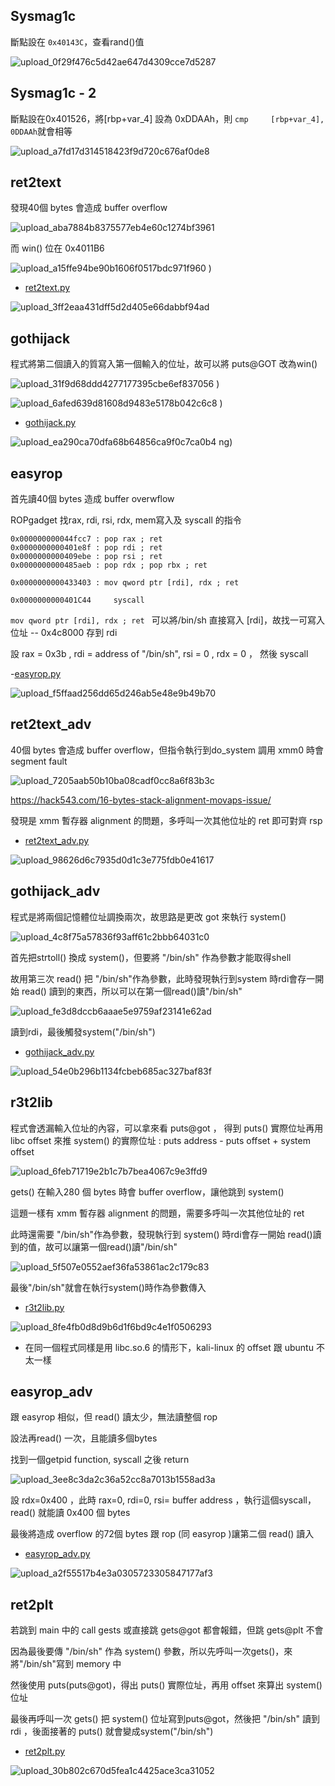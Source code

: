 ## Sysmag1c

斷點設在 `0x40143C`，查看rand()值  

![upload_0f29f476c5d42ae647d4309cce7d5287](https://github.com/lykorix/CTF-Writeups/assets/78891767/335864a3-f91c-4b20-93d0-3e5356dd67cb)

## Sysmag1c - 2 


斷點設在0x401526，將[rbp+var_4] 設為 0xDDAAh，則 `cmp     [rbp+var_4], 0DDAAh`就會相等  


![upload_a7fd17d314518423f9d720c676af0de8](https://github.com/lykorix/CTF-Writeups/assets/78891767/b21899fa-0a09-4906-a85c-57a99d7f45b7)




## ret2text

發現40個 bytes 會造成 buffer overflow  

![upload_aba7884b8375577eb4e60c1274bf3961](https://github.com/lykorix/CTF-Writeups/assets/78891767/f1914779-6025-45a2-95da-b9278d35753a)


而 win() 位在 0x4011B6   

![upload_a15ffe94be90b1606f0517bdc971f960](https://github.com/lykorix/CTF-Writeups/assets/78891767/d005a508-d57b-467c-a797-260d99bbe103)
)

- [ret2text.py](ret2text.py)


![upload_3ff2eaa431dff5d2d405e66dabbf94ad](https://github.com/lykorix/CTF-Writeups/assets/78891767/cfabd42f-e727-49aa-9ad2-fcd57a3b9b5d)


## gothijack

程式將第二個讀入的質寫入第一個輸入的位址，故可以將 puts@GOT 改為win()

![upload_31f9d68ddd4277177395cbe6ef837056](https://github.com/lykorix/CTF-Writeups/assets/78891767/3ed787bb-9a74-4bed-b682-d809e7563c9d)
)

![upload_6afed639d81608d9483e5178b042c6c8](https://github.com/lykorix/CTF-Writeups/assets/78891767/255bb6cd-0c11-4fef-8106-77936f33b0fe)
)



- [gothijack.py](gothijack.py)

![upload_ea290ca70dfa68b64856ca9f0c7ca0b4](https://github.com/lykorix/CTF-Writeups/assets/78891767/06750759-640c-48d1-b63e-c77146d1e398)
ng)


## easyrop

首先讀40個 bytes 造成 buffer overwflow

ROPgadget 找rax, rdi, rsi, rdx, mem寫入及 syscall 的指令

```
0x000000000044fcc7 : pop rax ; ret
0x0000000000401e8f : pop rdi ; ret
0x0000000000409ebe : pop rsi ; ret
0x0000000000485aeb : pop rdx ; pop rbx ; ret

0x0000000000433403 : mov qword ptr [rdi], rdx ; ret

0x0000000000401C44     syscall  
```
`mov qword ptr [rdi], rdx ; ret ` 可以將/bin/sh 直接寫入 [rdi]，故找一可寫入位址 -- 0x4c8000 存到 rdi

設 rax = 0x3b , rdi = address of "/bin/sh", rsi = 0 , rdx = 0 ， 然後 syscall

-[easyrop.py](easyrop.py)

![upload_f5ffaad256dd65d246ab5e48e9b49b70](https://github.com/lykorix/CTF-Writeups/assets/78891767/569ef3aa-5069-4f4e-9dd0-95721a55a6d9)




## ret2text_adv

40個 bytes 會造成 buffer overflow，但指令執行到do_system 調用 xmm0 時會 segment fault

![upload_7205aab50b10ba08cadf0cc8a6f83b3c](https://github.com/lykorix/CTF-Writeups/assets/78891767/ff3c18fd-1f91-4ada-bcd0-de7e2170ff0c)



https://hack543.com/16-bytes-stack-alignment-movaps-issue/  

發現是 xmm 暫存器 alignment 的問題，多呼叫一次其他位址的 ret 即可對齊 rsp

- [ret2text_adv.py](ret2text_adv.py)


![upload_98626d6c7935d0d1c3e775fdb0e41617](https://github.com/lykorix/CTF-Writeups/assets/78891767/bbcb86e6-51bb-40d2-ac37-e3577a4e0b97)


## gothijack_adv

程式是將兩個記憶體位址調換兩次，故思路是更改 got 來執行 system()

![upload_4c8f75a57836f93aff61c2bbb64031c0](https://github.com/lykorix/CTF-Writeups/assets/78891767/241af617-0d30-45f1-9750-0e6bf7e651ea)


首先把strtoll() 換成 system()，但要將 "/bin/sh" 作為參數才能取得shell

故用第三次 read() 把  "/bin/sh"作為參數，此時發現執行到system 時rdi會存一開始 read() 讀到的東西，所以可以在第一個read()讀"/bin/sh"

![upload_fe3d8dccb6aaae5e9759af23141e62ad](https://github.com/lykorix/CTF-Writeups/assets/78891767/6c41b8b6-3972-4b32-a309-701a3480b4c8)

讀到rdi，最後觸發system("/bin/sh")

- [gothijack_adv.py](gothijack_adv.py)

![upload_54e0b296b1134fcbeb685ac327baf83f](https://github.com/lykorix/CTF-Writeups/assets/78891767/bf6e65f3-52a9-446f-a492-abf8ae8c50fe)



## r3t2lib

程式會透漏輸入位址的內容，可以拿來看 puts@got ， 得到 puts() 實際位址再用 libc offset 來推 system() 的實際位址 : puts address - puts offset + system offset


![upload_6feb71719e2b1c7b7bea4067c9e3ffd9](https://github.com/lykorix/CTF-Writeups/assets/78891767/3c392a2f-3c85-427b-bc2e-dbfe558e12f4)



gets() 在輸入280 個 bytes 時會 buffer overflow，讓他跳到 system()

這題一樣有 xmm 暫存器 alignment 的問題，需要多呼叫一次其他位址的 ret

此時還需要 "/bin/sh"作為參數，發現執行到 system() 時rdi會存一開始 read()讀到的值，故可以讓第一個read()讀"/bin/sh"


![upload_5f507e0552aef36fa53861ac2c179c83](https://github.com/lykorix/CTF-Writeups/assets/78891767/e4eaff1d-2f37-4740-af66-f0e5c838d293)


最後"/bin/sh"就會在執行system()時作為參數傳入


- [r3t2lib.py](r3t2lib.py)


![upload_8fe4fb0d8d9b6d1f6bd9c4e1f0506293](https://github.com/lykorix/CTF-Writeups/assets/78891767/1de5c442-ef50-4230-9a43-44144fc00c5d)


* 在同一個程式同樣是用 libc.so.6 的情形下，kali-linux 的 offset 跟 ubuntu 不太一樣



## easyrop_adv

跟 easyrop 相似，但 read() 讀太少，無法讀整個 rop

設法再read() 一次，且能讀多個bytes

找到一個getpid function, syscall 之後 return

![upload_3ee8c3da2c36a52cc8a7013b1558ad3a](https://github.com/lykorix/CTF-Writeups/assets/78891767/362adf03-65a9-40c5-9d68-1faea1f35ea5)



設 rdx=0x400 ，此時  rax=0, rdi=0, rsi= buffer address ，執行這個syscall，read() 就能讀 0x400 個 bytes

最後將造成 overflow 的72個 bytes 跟 rop (同 easyrop )讓第二個 read() 讀入

- [easyrop_adv.py](easyrop_adv.py)

![upload_a2f55517b4e3a0305723305847177af3](https://github.com/lykorix/CTF-Writeups/assets/78891767/e2cd8202-e5f1-4c84-83d3-fb147517f18a)


## ret2plt


若跳到 main 中的 call gests 或直接跳 gets@got 都會報錯，但跳 gets@plt 不會

因為最後要傳 "/bin/sh" 作為 system() 參數，所以先呼叫一次gets()，來將"/bin/sh"寫到 memory 中

然後使用 puts(puts@got)，得出 puts() 實際位址，再用 offset 來算出 system() 位址

最後再呼叫一次 gets() 把 system() 位址寫到puts@got，然後把 "/bin/sh" 讀到 rdi ，後面接著的 puts() 就會變成system("/bin/sh")

- [ret2plt.py](ret2plt.py)

![upload_30b802c670d5fea1c4425ace3ca31052](https://github.com/lykorix/CTF-Writeups/assets/78891767/52b8a686-1407-4327-b053-c2c423ef0bb8)


